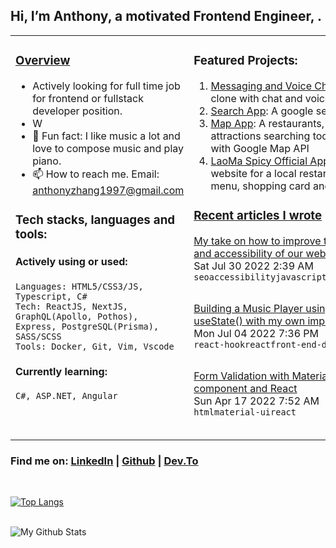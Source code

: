 ## Hi, I’m Anthony, a motivated Frontend Engineer, .
<table>
<tr>
<td valign="top", width="40%">

### [Overview](https://anthonyzhang.netlify.app/about)
- Actively looking for full time job for frontend or fullstack developer position.
- W
- 🌱 Fun fact: I like music a lot and love to compose music and play piano.
- 📫 How to reach me. Email: anthonyzhang1997@gmail.com


### Tech stacks, languages and tools:
#### Actively using or used: 
    Languages: HTML5/CSS3/JS, Typescript, C#
    Tech: ReactJS, NextJS, GraphQL(Apollo, Pothos), 
    Express, PostgreSQL(Prisma), SASS/SCSS
    Tools: Docker, Git, Vim, Vscode

#### Currently learning: 
    C#, ASP.NET, Angular

</td>
<td valign="top" width="60%">

### Featured Projects:
1. [Messaging and Voice Chat App](https://github.com/AnthonyZhang220/portfolio-website): A discord clone with chat and voice chat. 
2. [Search App](https://github.com/AnthonyZhang220/google-search-clone): A google search clone.
3. [Map App](https://github.com/AnthonyZhang220/travel-advisor): A restaurants, hotels and attractions searching tools integrated with Google Map API
4. [LaoMa Spicy Official App](https://github.com/AnthonyZhang220/qrcode-ordering): An official website for a local restaruant with visual menu, shopping card and more.

### [Recent articles I wrote](https://dev.to/anthonyzhang220)
<!-- MEDIUM-ARTICLE-LIST:START --><table><tr><a href="https://medium.com/@anthonyzhang220/my-take-on-how-to-improve-the-performance-and-accessibility-of-our-website-with-react-5f3472580aec?source=rss-f49b45dcf7c7------2">My take on how to improve the performance and accessibility of our website with React?</a><br/>Sat Jul 30 2022 2:39 AM<br/><code>seo</code><code>accessibility</code><code>javascript</code><code>react</code><code>performance</code></td></tr></table>
<table><tr><a href="https://medium.com/@anthonyzhang220/building-a-music-player-with-react-hook-usestate-with-my-own-implementation-bbedc8d73d12?source=rss-f49b45dcf7c7------2">Building a Music Player using React hook useState&lpar;&rpar; with my own implementation</a><br/>Mon Jul 04 2022 7:36 PM<br/><code>react-hook</code><code>react</code><code>front-end-development</code><code>music</code></td></tr></table>
<table><tr><a href="https://medium.com/@anthonyzhang220/form-validation-with-material-ui-textfield-component-and-react-29f0f0b26849?source=rss-f49b45dcf7c7------2">Form Validation with Material UI TextField component and React</a><br/>Sun Apr 17 2022 7:52 AM<br/><code>html</code><code>material-ui</code><code>react</code></td></tr></table>
<!-- MEDIUM-ARTICLE-LIST:END -->
</table>

### Find me on: [LinkedIn][linkedin] | [Github][github] | [Dev.To][devto]

<br />

[![Top Langs](https://github-readme-stats.vercel.app/api/top-langs/?username=AnthonyZhang220&layout=compact)](https://github.com/anuraghazra/github-readme-stats)

<br />

<img align="left" alt="My Github Stats" src="https://github-readme-stats.vercel.app/api?username=AnthonyZhang220&show_icons=true&hide_border=true&count_private=true" />

<br />
<br />

[linkedin]: https://www.linkedin.com/in/anthony-xiangyu-zhang/
[stackoverflow]: https://stackoverflow.com/users/6162027/anthonydev220
[portfolio]: https://anthonyzhang.netlify.app/
[devto]: https://dev.to/anthonyzhang220https://medium.com/@anthonyzhang220
[github]: https://github.com/AnthonyZhang220

<!---
AnthonyZhang220/AnthonyZhang220 is a ✨ special ✨ repository because its `README.md` (this file) appears on your GitHub profile.
You can click the Preview link to take a look at your changes.
--->
